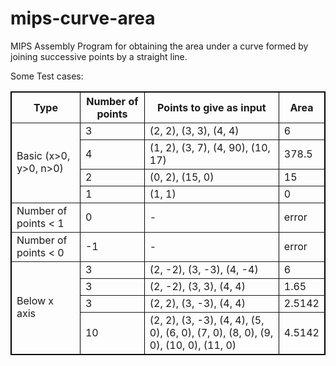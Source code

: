 # mips-curve-area
MIPS Assembly Program for obtaining the area under a curve formed by joining successive points by a straight line.


Some Test cases: 

<table style="border: 1px solid black;" rules="all">
  <tr>
    <th>Type</th>
    <th>Number of points</th>
    <th>Points to give as input</th>
    <th>Area</th>
  </tr>
  <tr>
    <td rowspan="4">Basic (x>0, y>0, n>0)</td>
    <td>3</td>
    <td>(2, 2), (3, 3), (4, 4)</td>
    <td>6</td>
  </tr>
  <tr>
  	<td>4</td>
    <td>(1, 2), (3, 7), (4, 90), (10, 17)</td>
    <td>378.5</td>
  </tr>
  <tr>
  	<td>2</td>
    <td>(0, 2), (15, 0)</td>
    <td>15</td>
  </tr>
  <tr>
  	<td>1</td>
    <td>(1, 1)</td>
    <td>0</td>
  </tr>
  <tr>
    <td rowspan="1">Number of points < 1 </td>
    <td>0</td>
    <td> - </td>
    <td>error</td>
  </tr>
  <tr>
    <td rowspan="1">Number of points < 0 </td>
    <td>-1</td>
    <td> - </td>
    <td>error</td>
  </tr>
  <tr>
    <td rowspan="4">Below x axis</td>
    <td>3</td>
    <td>(2, -2), (3, -3), (4, -4)</td>
    <td>6</td>
  </tr>
  <tr>
    <td>3</td>
    <td>(2, -2), (3, 3), (4, 4)</td>
    <td>1.65</td>
  </tr>
  <tr>
    <td>3</td>
    <td>(2, 2), (3, -3), (4, 4)</td>
    <td>2.5142</td>
  </tr>
  <tr>
    <td>10</td>
    <td>(2, 2), (3, -3), (4, 4), (5, 0), (6, 0), (7, 0), (8, 0), (9, 0), (10, 0), (11, 0)</td>
    <td>4.5142</td>
  </tr>
</table>